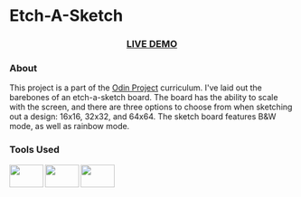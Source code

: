 <h1>Etch-A-Sketch</h1>
<h3 align="center"><a href="https://cemkar.github.io/etch-a-sketch">LIVE DEMO</a></h3>
<h3>About</h3>
This project is a part of the <a href="https://www.theodinproject.com">Odin Project</a> curriculum. I've laid out the barebones of an etch-a-sketch board. The board has the ability to scale with the screen, and there are three options to choose from when sketching out a design: 16x16, 32x32, and 64x64. The sketch board features B&W mode, as well as rainbow mode. 
<h3>Tools Used</h3>
<img align="left"height="40px" width="60px" src="https://cdn.jsdelivr.net/gh/devicons/devicon/icons/html5/html5-original-wordmark.svg" />
<img align="left"height="40px" width="60px" src="https://cdn.jsdelivr.net/gh/devicons/devicon/icons/css3/css3-original-wordmark.svg" />
<img align="left"height="40px" width="60px" src="https://cdn.jsdelivr.net/gh/devicons/devicon/icons/javascript/javascript-original.svg" />
